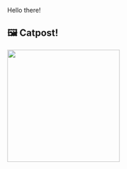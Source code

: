 Hello there!



## 🖼️ Catpost!

<sub>
    <img src="https://cdn2.thecatapi.com/images/BbdQzyfLz.jpg" height="256">
</sub>

